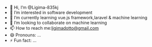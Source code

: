 - 👋 Hi, I’m @Ligima-835kj
- 👀 I’m interested in  software development 
- 🌱 I’m currently learning vue.js framework,laravel & machine learning 
- 💞️ I’m looking to collaborate on machine learning 
- 📫 How to reach me:ligimadotto@gmail.com 
- 😄 Pronouns: ...
- ⚡ Fun fact: ...

<!---
Ligima-835kj/Ligima-835kj is a ✨ special ✨ repository because its `README.md` (this file) appears on your GitHub profile.
You can click the Preview link to take a look at your changes.
--->
